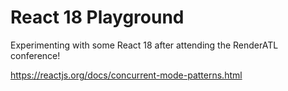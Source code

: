 # React 18 Playground

Experimenting with some React 18 after attending the RenderATL conference!

https://reactjs.org/docs/concurrent-mode-patterns.html
